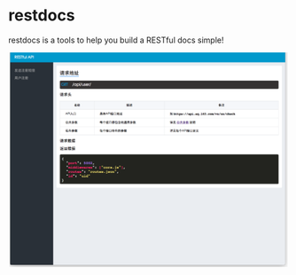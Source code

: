 # restdocs
restdocs is a tools to help you build a RESTful docs simple!

![screenshot](images/dashboard.png)
